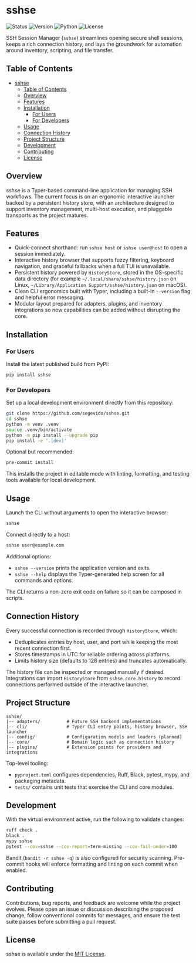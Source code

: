 # sshse

![Status](https://img.shields.io/badge/status-alpha-orange) ![Version](https://img.shields.io/badge/version-0.1.1-blue) ![Python](https://img.shields.io/badge/python-3.11%2B-3776AB?logo=python&logoColor=white) ![License](https://img.shields.io/badge/license-MIT-green)

SSH Session Manager (`sshse`) streamlines opening secure shell sessions, keeps a rich connection history, and lays the groundwork for automation around inventory, scripting, and file transfer.

## Table of Contents
- [sshse](#sshse)
	- [Table of Contents](#table-of-contents)
	- [Overview](#overview)
	- [Features](#features)
	- [Installation](#installation)
		- [For Users](#for-users)
		- [For Developers](#for-developers)
	- [Usage](#usage)
	- [Connection History](#connection-history)
	- [Project Structure](#project-structure)
	- [Development](#development)
	- [Contributing](#contributing)
	- [License](#license)

## Overview
sshse is a Typer-based command-line application for managing SSH workflows. The current focus is on an ergonomic interactive launcher backed by a persistent history store, with an architecture designed to support inventory management, multi-host execution, and pluggable transports as the project matures.

## Features
- Quick-connect shorthand: run `sshse host` or `sshse user@host` to open a session immediately.
- Interactive history browser that supports fuzzy filtering, keyboard navigation, and graceful fallbacks when a full TUI is unavailable.
- Persistent history powered by `HistoryStore`, stored in the OS-specific data directory (for example `~/.local/share/sshse/history.json` on Linux, `~/Library/Application Support/sshse/history.json` on macOS).
- Clean CLI ergonomics built with Typer, including a built-in `--version` flag and helpful error messaging.
- Modular layout prepared for adapters, plugins, and inventory integrations so new capabilities can be added without disrupting the core.

## Installation
### For Users
Install the latest published build from PyPI:

```bash
pip install sshse
```

### For Developers
Set up a local development environment directly from this repository:

```bash
git clone https://github.com/segevido/sshse.git
cd sshse
python -m venv .venv
source .venv/bin/activate
python -m pip install --upgrade pip
pip install -e '.[dev]'
```

Optional but recommended:

```bash
pre-commit install
```

This installs the project in editable mode with linting, formatting, and testing tools available for local development.

## Usage
Launch the CLI without arguments to open the interactive browser:

```bash
sshse
```

Connect directly to a host:

```bash
sshse user@example.com
```

Additional options:

- `sshse --version` prints the application version and exits.
- `sshse --help` displays the Typer-generated help screen for all commands and options.

The CLI returns a non-zero exit code on failure so it can be composed in scripts.

## Connection History
Every successful connection is recorded through `HistoryStore`, which:
- Deduplicates entries by host, user, and port while keeping the most recent connection first.
- Stores timestamps in UTC for reliable ordering across platforms.
- Limits history size (defaults to 128 entries) and truncates automatically.

The history file can be inspected or managed manually if desired. Integrations can import `HistoryStore` from `sshse.core.history` to record connections performed outside of the interactive launcher.

## Project Structure
```
sshse/
|-- adapters/          # Future SSH backend implementations
|-- cli/               # Typer CLI entry points, history browser, SSH launcher
|-- config/            # Configuration models and loaders (planned)
|-- core/              # Domain logic such as connection history
|-- plugins/           # Extension points for providers and integrations
```

Top-level tooling:
- `pyproject.toml` configures dependencies, Ruff, Black, pytest, mypy, and packaging metadata.
- `tests/` contains unit tests that exercise the CLI and core modules.

## Development
With the virtual environment active, run the following to validate changes:

```bash
ruff check .
black .
mypy sshse
pytest --cov=sshse --cov-report=term-missing --cov-fail-under=100
```

Bandit (`bandit -r sshse -q`) is also configured for security scanning. Pre-commit hooks will enforce formatting and linting on each commit when enabled.

## Contributing
Contributions, bug reports, and feedback are welcome while the project evolves. Please open an issue or discussion describing the proposed change, follow conventional commits for messages, and ensure the test suite passes before submitting a pull request.

## License
sshse is available under the [MIT License](LICENSE).

